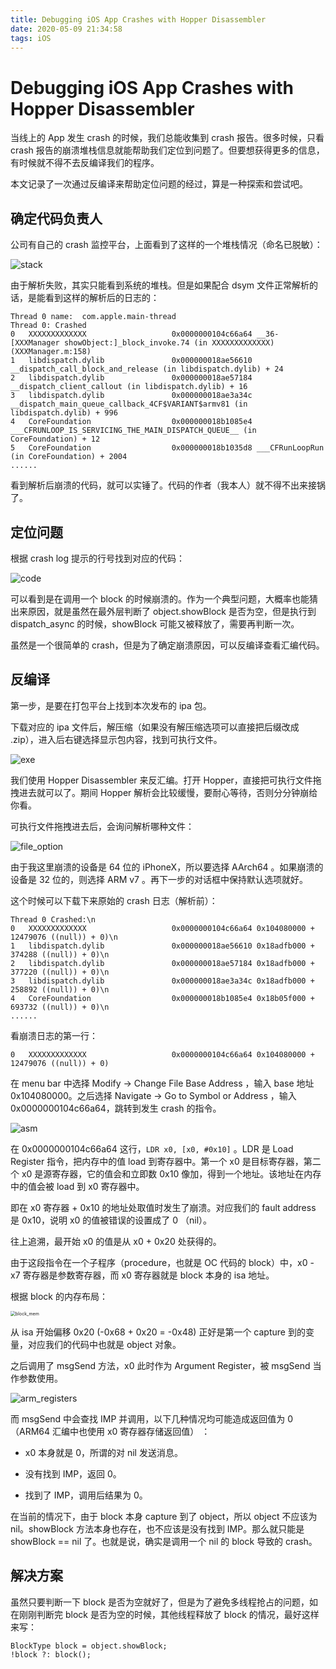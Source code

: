 ```yaml
---
title: Debugging iOS App Crashes with Hopper Disassembler
date: 2020-05-09 21:34:58
tags: iOS
---
```


# Debugging iOS App Crashes with Hopper Disassembler

当线上的 App 发生 crash 的时候，我们总能收集到 crash 报告。很多时候，只看 crash 报告的崩溃堆栈信息就能帮助我们定位到问题了。但要想获得更多的信息，有时候就不得不去反编译我们的程序。

本文记录了一次通过反编译来帮助定位问题的经过，算是一种探索和尝试吧。

## 确定代码负责人

公司有自己的 crash 监控平台，上面看到了这样的一个堆栈情况（命名已脱敏）：

![stack](/img/debug-crash-hopper/stack.JPG)

由于解析失败，其实只能看到系统的堆栈。但是如果配合 dsym 文件正常解析的话，是能看到这样的解析后的日志的：

```
Thread 0 name:  com.apple.main-thread
Thread 0: Crashed
0   XXXXXXXXXXXXX                   0x0000000104c66a64 __36-[XXXManager showObject:]_block_invoke.74 (in XXXXXXXXXXXXX) (XXXManager.m:158)
1   libdispatch.dylib               0x000000018ae56610 __dispatch_call_block_and_release (in libdispatch.dylib) + 24
2   libdispatch.dylib               0x000000018ae57184 __dispatch_client_callout (in libdispatch.dylib) + 16
3   libdispatch.dylib               0x000000018ae3a34c __dispatch_main_queue_callback_4CF$VARIANT$armv81 (in libdispatch.dylib) + 996
4   CoreFoundation                  0x000000018b1085e4 ___CFRUNLOOP_IS_SERVICING_THE_MAIN_DISPATCH_QUEUE__ (in CoreFoundation) + 12
5   CoreFoundation                  0x000000018b1035d8 ___CFRunLoopRun (in CoreFoundation) + 2004
......
```

看到解析后崩溃的代码，就可以实锤了。代码的作者（我本人）就不得不出来接锅了。

## 定位问题

根据 crash log 提示的行号找到对应的代码：

![code](/img/debug-crash-hopper/code.PNG)

可以看到是在调用一个 block 的时候崩溃的。作为一个典型问题，大概率也能猜出来原因，就是虽然在最外层判断了 object.showBlock 是否为空，但是执行到 dispatch_async 的时候，showBlock 可能又被释放了，需要再判断一次。

虽然是一个很简单的 crash，但是为了确定崩溃原因，可以反编译查看汇编代码。

## 反编译

第一步，是要在打包平台上找到本次发布的 ipa 包。

下载对应的 ipa 文件后，解压缩（如果没有解压缩选项可以直接把后缀改成 .zip），进入后右键选择显示包内容，找到可执行文件。

![exe](/img/debug-crash-hopper/exe.JPG)

我们使用 Hopper Disassembler 来反汇编。打开 Hopper，直接把可执行文件拖拽进去就可以了。期间 Hopper 解析会比较缓慢，要耐心等待，否则分分钟崩给你看。

可执行文件拖拽进去后，会询问解析哪种文件：

![file_option](/img/debug-crash-hopper/file_option.png)

由于我这里崩溃的设备是 64 位的 iPhoneX，所以要选择 AArch64 。如果崩溃的设备是 32 位的，则选择 ARM v7 。再下一步的对话框中保持默认选项就好。

这个时候可以下载下来原始的 crash 日志（解析前）：

```
Thread 0 Crashed:\n
0   XXXXXXXXXXXXX                   0x0000000104c66a64 0x104080000 + 12479076 ((null)) + 0)\n
1   libdispatch.dylib               0x000000018ae56610 0x18adfb000 + 374288 ((null)) + 0)\n
2   libdispatch.dylib               0x000000018ae57184 0x18adfb000 + 377220 ((null)) + 0)\n
3   libdispatch.dylib               0x000000018ae3a34c 0x18adfb000 + 258892 ((null)) + 0)\n
4   CoreFoundation                  0x000000018b1085e4 0x18b05f000 + 693732 ((null)) + 0)\n
......
```

看崩溃日志的第一行：

```
0   XXXXXXXXXXXXX                   0x0000000104c66a64 0x104080000 + 12479076 ((null)) + 0)
```

在 menu bar 中选择 Modify -> Change File Base Address ，输入 base 地址 0x104080000。之后选择 Navigate -> Go to Symbol or Address ，输入 0x0000000104c66a64，跳转到发生 crash 的指令。

![asm](/img/debug-crash-hopper/asm.png)

在 0x0000000104c66a64 这行，`LDR x0, [x0, #0x10]` 。LDR 是 Load Register 指令，把内存中的值 load 到寄存器中。第一个 x0 是目标寄存器，第二个 x0 是源寄存器，它的值会和立即数 0x10 像加，得到一个地址。该地址在内存中的值会被 load 到 x0 寄存器中。

即在 x0 寄存器 + 0x10 的地址处取值时发生了崩溃。对应我们的 fault address 是 0x10，说明 x0 的值被错误的设置成了 0 （nil）。

往上追溯，最开始 x0 的值是从 x0 + 0x20 处获得的。

由于这段指令在一个子程序（procedure，也就是 OC 代码的 block）中，x0 - x7 寄存器是参数寄存器，而 x0 寄存器就是 block 本身的 isa 地址。

根据 block 的内存布局：

<img src="/img/debug-crash-hopper/block_mem.png" alt="block_mem" style="zoom:50%;" />

从 isa 开始偏移 0x20 (-0x68 + 0x20 = -0x48) 正好是第一个 capture 到的变量，对应我们的代码中也就是 object 对象。

之后调用了 msgSend 方法，x0 此时作为 Argument Register，被 msgSend 当作参数使用。

![arm_registers](/img/debug-crash-hopper/arm_registers.png)

而 msgSend 中会查找 IMP 并调用，以下几种情况均可能造成返回值为 0（ARM64 汇编中也使用 x0 寄存器存储返回值） ：

- x0 本身就是 0，所谓的对 nil 发送消息。

- 没有找到 IMP，返回 0。

- 找到了 IMP，调用后结果为 0。

在当前的情况下，由于 block 本身 capture 到了 object，所以 object 不应该为 nil。showBlock 方法本身也存在，也不应该是没有找到 IMP。那么就只能是 showBlock == nil 了。也就是说，确实是调用一个 nil 的 block 导致的 crash。

## 解决方案

虽然只要判断一下 block 是否为空就好了，但是为了避免多线程抢占的问题，如在刚刚判断完 block 是否为空的时候，其他线程释放了 block 的情况，最好这样来写：

```
BlockType block = object.showBlock;
!block ?: block();
```